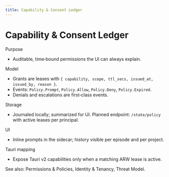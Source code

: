 ```yaml
---
title: Capability & Consent Ledger
---
```


# Capability & Consent Ledger

Purpose
- Auditable, time‑bound permissions the UI can always explain.

Model
- Grants are leases with `{ capability, scope, ttl_secs, issued_at, issued_by, reason }`.
- Events: `Policy.Prompt`, `Policy.Allow`, `Policy.Deny`, `Policy.Expired`.
- Denials and escalations are first‑class events.

Storage
- Journaled locally; summarized for UI. Planned endpoint: `/state/policy` with active leases per principal.

UI
- Inline prompts in the sidecar; history visible per episode and per project.

Tauri mapping
- Expose Tauri v2 capabilities only when a matching ARW lease is active.

See also: Permissions & Policies, Identity & Tenancy, Threat Model.
